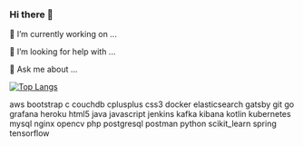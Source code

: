 ### Hi there 👋

<!--
**zehadkhan/zehadkhan** is a ✨ _special_ ✨ repository because its `README.md` (this file) appears on your GitHub profile.

Here are some ideas to get you started:

- 🔭 I’m currently working on ...
- 🌱 I’m currently learning ...
- 👯 I’m looking to collaborate on ...
- 🤔 I’m looking for help with ...
- 💬 Ask me about ...
- 📫 How to reach me: ...
- 😄 Pronouns: ...
- ⚡ Fun fact: ...
-->
🔭 I’m currently working on ...

🤔 I’m looking for help with ...

💬 Ask me about ...

[![Top Langs](https://github-readme-stats.vercel.app/api/top-langs/?username=zehadkhan&layout=compact)](https://github.com/anuraghazra/github-readme-stats)

aws bootstrap c couchdb cplusplus css3 docker elasticsearch gatsby git go grafana heroku html5 java javascript jenkins kafka kibana kotlin kubernetes mysql nginx opencv php postgresql postman python scikit_learn spring tensorflow
